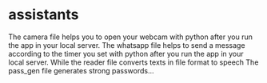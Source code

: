 # assistants
The camera file helps you to open your webcam with python after you run the app in your local server.
The whatsapp file helps to send a message according to the timer you set with python after you run the app in your local server.
While the reader file converts texts in file format to speech
The pass_gen file generates strong passwords...
